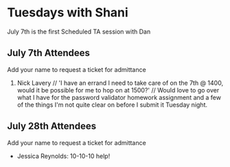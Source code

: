 # Tuesdays with Shani

July 7th is the first Scheduled TA session with Dan

## July 7th Attendees

Add your name to request a ticket for admittance

 1. Nick Lavery
 // 'I have an errand I need to take care of on the 7th @ 1400, would it be possible for me to hop on at 1500?'
 // Would love to go over what I have for the password validator homework assignment and a few of the things I'm not quite clear on before I submit it Tuesday night.   

 ## July 28th Attendees

Add your name to request a ticket for admittance

* Jessica Reynolds: 10-10-10 help!
